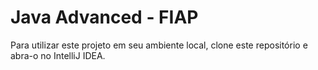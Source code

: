 # Java Advanced - FIAP

Para utilizar este projeto em seu ambiente local, clone este repositório e abra-o no IntelliJ IDEA.

